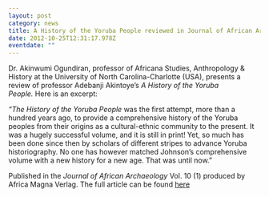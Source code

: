 ```yaml
---
layout: post
category: news
title: A History of the Yoruba People reviewed in Journal of African Archaeology
date: 2012-10-25T12:31:17.978Z
eventdate: ""
---
```

Dr. Akinwumi Ogundiran, professor of Africana Studies, Anthropology & History at the University of North Carolina-Charlotte (USA), presents a review of professor Adebanji Akintoye’s *A History of the Yoruba People.* Here is an excerpt:

*“The History of the Yoruba People* was the first attempt, more than a hundred years ago, to provide a comprehensive history of the Yoruba peoples from their origins as a cultural-ethnic community to the present. It was a hugely successful volume, and it is still in print! Yet, so much has been done since then by scholars of different stripes to advance Yoruba historiography. No one has however matched Johnson’s comprehensive volume with a new history for a new age. That was until now.”

Published in the *Journal of African Archaeology* Vol. 10 (1) produced by Africa Magna Verlag. The full article can be found [here](https://doi.org/10.3213/2191-5784-10188)